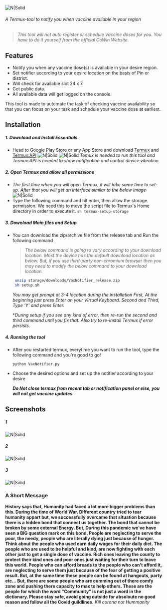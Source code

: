 ![N|Solid](https://images2.imgbox.com/5c/7f/1eNS6Ol7_o.png "VaxNotifier")
###### A Termux-tool to notify you when vaccine available in your region
### 
####
> *This tool will not auto register or schedule Vaccine doses for you. You have to do it yourself from the official CoWin Website.* 
## Features

- Notify you when any vaccine dose(s) is available in your desire region.
- Set notifier according to your desire location on the basis of Pin or district.
- Will check for available slot 24 x 7.
- Get public data.
- All available data will get logged on the console.

This tool is made to automate the task of checking vaccine availability so that you can focus on your task and schedule your vaccine dose at earliest.

## Installation

##### 1. Download and Install Essentials
- Head to Google Play Store or any App Store and download [Termux](https://play.google.com/store/apps/details?id=com.termux) and [Termux:API](https://play.google.com/store/apps/details?id=com.termux.api&hl=en)
![N|Solid](https://images2.imgbox.com/7d/e0/A5OllIiS_o.png "Install Termux")
![N|Solid](https://images2.imgbox.com/88/b3/gNXu13qi_o.png "Install Termux:API")
*Temux is needed to run this tool and Termux:API is needed to show notification and control device vibration*
##### 2. Open Termux and allow all permissions
- *The first time when you will open Termux, it will take some time to set-up. After that you will get an interface similar to the below image*
 ![N|Solid](https://images2.imgbox.com/48/85/ygqQu6uM_o.jpeg "Install Termux")
- Type the following command and hit enter, then allow the storage permission. We need this to move the script file to Termux's Home directory in order to execute it.
``sh
termux-setup-storage``
##### 3. Download Main files and Setup
- You can download the zip/archive file from the release tab and Run the following command
  >*The below command is going to vary according to your download location. Most the device has the default download location as below. But, if you use third-party non-chromium browser then you may need to modify the below command to your download location.*
  
  ```sh 
   unzip storage/downloads/VaxNotifier_release.zip
   sh setup.sh
   ```
  *You may get prompt at 3-4 location during the installation
  First, At the beginning just press Enter on your Virtual Keyboard.
  Second and Third, Type 'Y' and press Enter.*

  *_During setup if you see any kind of error, then re-run the second and third command until you fix that. Also try to re-install Termux if error persists._
 
 ##### 4. Running the tool
 - After you restarted termux, everytime you want to run the tool, type the following command and you're good to go!
 
   `
   python VaxNotifier.py
   `
- Choose the desired options and set up the notifier according to your desire

  *__Do Not close termux from recent tab or notification panel or else, you will not get vaccine updates__*
  
 ## Screenshots
 ##### 1
 ![N|Solid](https://images2.imgbox.com/0b/c6/Dpq1fABG_o.jpeg "Screenshot-1")
 ##### 2
 ![N|Solid](https://images2.imgbox.com/83/f6/Lapq8tmK_o.jpeg "Screenshot-2 (Logs)")
 ##### 3
 ![N|Solid](https://images2.imgbox.com/8b/84/aW9A8o7n_o.jpeg "Screenshot-3 (Notification)")
 
 ### A Short Message
 __History says that, Humanity had faced a lot more bigger problems than this. During the time of World War. Different country tried to tear humanity appart but, we successfully overcame that situation because there is a hidden bond that connect us together. The bond that cannot be broken by some external Energy. But, During this pandemic we've have seen a BIG question mark on this bond. People are neglecting to serve the poor, the needy, people who are literally dying just because of hunger. Think about the people who used earn daily wages for their daily diet. The people who are used to be helpful and kind, are now fighting with each other just to get a single dose of vaccine. Rich ones leaving the county to protect their kind ones and poor ones just waiting for their turn to leave this world. People who can afford breads to the people who can't afford it, are neglecting to serve them just because of the fear of getting a positive result. But, at the same time these people can be found at hangouts, party etc...
 But, there are some people who are comming out of there comfy zone and pushing there capacity to max to help others. These are the people for which the word "Community" is not just a word in the dictionary.
 Please stay safe, avoid going outside for absoloute no good reason and follow all the Covid guildlines.__
 *Kill corona not Hummanity*
